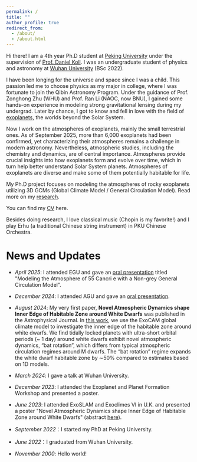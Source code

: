 ```yaml
---
permalink: /
title: ""
author_profile: true
redirect_from: 
  - /about/
  - /about.html
---
```


Hi there! I am a 4th year Ph.D student at [Peking University](https://www.pku.edu.cn/) under the supervision of [Prof. Daniel Koll](https://danielkoll.github.io/). I was an undergraduate student of physics and astronomy at [Wuhan University](https://www.whu.edu.cn/) (BSc 2022). 

I have been longing for the universe and space since I was a child. This passion led me to choose physics as my major in college, where I was fortunate to join the Qibin Astronomy Program. Under the guidance of Prof. Zonghong Zhu (WHU) and Prof. Ran Li (NAOC, now BNU), I gained some hands-on experience in modeling strong gravitational lensing during my undergrad. Later by chance, I got to know and fell in love with the field of [exoplanets](https://en.wikipedia.org/wiki/Exoplanet), the worlds beyond the Solar System. 

Now I work on the atmospheres of exoplanets, mainly the small terrestrial ones. As of September 2025, more than 6,000 exoplanets had been confirmed, yet characterizing their atmospheres remains a challenge in modern astronomy. Nevertheless, atmospheric studies, including the chemistry and dynamics, are of central importance. Atmospheres provide crucial insights into how exoplanets form and evolve over time, which in turn help better understand Solar System planets. Atmospheres of exoplanets are diverse and make some of them potentially habitable for life.

My Ph.D project focuses on modeling the atmospheres of rocky exoplanets utilizing 3D GCMs (Global Climate Model / General Circulation Model). Read more on my [research](https://ruizhizhan.github.io/research/).

You can find my [CV](https://ruizhizhan.github.io/files/cv_05_2025.pdf) here.

Besides doing research, I love classical music (Chopin is my favorite!) and I play Erhu (a traditional Chinese string instrument) in PKU Chinese Orchestra. 

# News and Updates
- *April 2025*: I attended EGU and gave an [oral presentation](https://doi.org/10.5194/egusphere-egu25-4751) titled "Modeling the Atmosphere of 55 Cancri e with a Non-grey General Circulation Model".

- *December 2024*: I attended AGU and gave an [oral presentation](https://ui.adsabs.harvard.edu/abs/2024AGUFMP23F...04Z/abstract).
- *August 2024*: My very first paper, **Novel Atmospheric Dynamics shape Inner Edge of Habitable Zone around White Dwarfs** was published in the Astrophysical Journal. In [this work](https://iopscience.iop.org/article/10.3847/1538-4357/ad54c1), we use the ExoCAM global climate model to investigate the inner edge of the habitable zone around white dwarfs. We find tidally locked planets with ultra-short orbital periods (~ 1 day) around white dwarfs exhibit novel atmospheric dynamics, “bat rotation”, which differs from typical atmospheric circulation regimes around M dwarfs. The “bat rotation” regime expands the white dwarf habitable zone by ∼50% compared to estimates based on 1D models. 

- *March 2024*: I gave a talk at Wuhan University.
- *December 2023*: I attended the Exoplanet and Planet Formation Workshop and presented a poster.
- *June 2023*: I attended ExoSLAM and Exoclimes VI in U.K. and presented a poster "Novel Atmospheric Dynamics shape Inner Edge of Habitable Zone around White Dwarfs" (abstract [here](https://exoclimes.org/posters_2.pdf)).
- *September 2022*：I started my PhD at Peking University.
- *June 2022*：I graduated from Wuhan University.
- *November 2000*: Hello world!